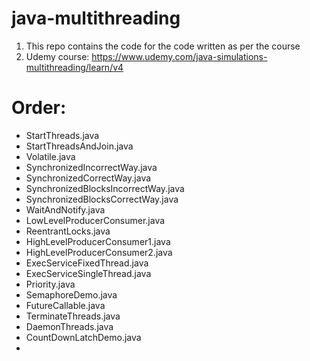 # java-multithreading

1. This repo contains the code for the code written as per the course
2. Udemy course: https://www.udemy.com/java-simulations-multithreading/learn/v4

# Order:
* StartThreads.java
* StartThreadsAndJoin.java
* Volatile.java
* SynchronizedIncorrectWay.java
* SynchronizedCorrectWay.java
* SynchronizedBlocksIncorrectWay.java
* SynchronizedBlocksCorrectWay.java
* WaitAndNotify.java
* LowLevelProducerConsumer.java
* ReentrantLocks.java
* HighLevelProducerConsumer1.java
* HighLevelProducerConsumer2.java
* ExecServiceFixedThread.java
* ExecServiceSingleThread.java
* Priority.java
* SemaphoreDemo.java
* FutureCallable.java
* TerminateThreads.java
* DaemonThreads.java
* CountDownLatchDemo.java
* 

